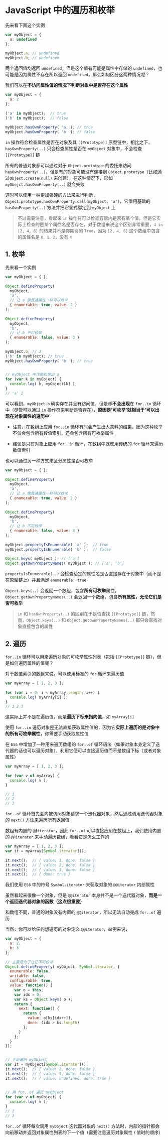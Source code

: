 # JavaScript 中的遍历和枚举

先来看下面这个实例

```js
var myObject = {  
  a: undefined 
}; 
 
myObject.a; // undefined  
myObject.b; // undefined
```

两个返回值均返回 `undefined`，但是这个值有可能是属性中存储的 `undefined`，也可能是因为属性不存在所以返回 `undefined`，那么如何区分这两种情况呢？

我们可以在**不访问属性值的情况下判断对象中是否存在这个属性**

```js
var myObject = {  
  a: 2 
}; 
 
('a' in myObject);  // true 
('b' in myObject);  // false  
 
myObject.hasOwnProperty( 'a' ); // true 
myObject.hasOwnProperty( 'b' ); // false
```

`in` 操作符会检查属性是否在对象及其 `[[Prototype]]` 原型链中，相比之下，`hasOwnProperty(..)` 只会检查属性是否在 `myObject` 对象中，不会检查 `[[Prototype]]` 链

所有的普通对象都可以通过对于 `Object.prototype` 的委托来访问 `hasOwnProperty(..)`，但是有的对象可能没有连接到 `Object.prototype`（比如通过`Object.create(null)` 来创建），在这种情况下，形如 `myObejct.hasOwnProperty(..)` 就会失败

这时可以使用一种更加强硬的方法来进行判断，`Object.prototype.hasOwnProperty.call(myObject, 'a')`，它借用基础的 `hasOwnProperty(..)` 方法并把它显式绑定到 `myObject` 上

> 不过需要注意，看起来 `in` 操作符可以检查容器内是否有某个值，但是它实际上检查的是某个属性名是否存在，对于数组来说这个区别非常重要，`4 in [2, 4, 6]` 的结果并不是你期待的 `True`，因为 `[2, 4, 6]` 这个数组中包含的属性名是 `0、1、2`，没有 `4`



## 1. 枚举

先来看一个实例

```js
var myObject = { }; 
 
Object.defineProperty( 
  myObject, 
  'a', 
  // 让 a 像普通属性一样可以枚举 
  { enumerable: true, value: 2 } 
); 
 
Object.defineProperty( 
  myObject, 
  'b', 
  // 让 b 不可枚举 
  { enumerable: false, value: 3 } 
); 
 
myObject.b; // 3 
('b' in myObject); // true  
myObject.hasOwnProperty( 'b' ); // true 
 

// myObject 中仅能枚举出 a
for (var k in myObject) {  
  console.log( k, myObject[k] ); 
} 
// 'a' 2
```

可以看到，`myObject.b` 确实存在并且有访问值，但是却**不会出现**在 `for..in` 循环中（尽管可以通过 `in` 操作符来判断是否存在），**原因是'可枚举'就相当于'可以出现在对象属性的遍历中'** 

* 注意，在数组上应用 `for..in` 循环有时会产生出人意料的结果，因为这种枚举不仅会包含所有数值索引，还会包含所有可枚举属性

* 建议是只在对象上应用 `for..in` 循环，在数组中就使用传统的 `for` 循环来遍历数值索引

也可以通过另一种方式来区分属性是否可枚举

```js
var myObject = { }; 
 
Object.defineProperty( 
  myObject, 
  'a', 
  // 让 a 像普通属性一样可以枚举 
  { enumerable: true, value: 2 } 
); 
 
Object.defineProperty( 
  myObject, 
  'b', 
  // 让 b 不可枚举 
  { enumerable: false, value: 3 } 
); 
 
myObject.propertyIsEnumerable( 'a' );  // true 
myObject.propertyIsEnumerable( 'b' );  // false  
 
Object.keys( myObject ); // ['a'] 
Object.getOwnPropertyNames( myObject ); // ['a', 'b']
```

`propertyIsEnumerable(..)` 会检查给定的属性名是否直接存在于对象中（而不是在原型链上）并且满足 `enumerable: true`

`Object.keys(..)` 会返回一个数组，包含**所有可枚举**属性，`Object.getOwnPropertyNames(..)` 会返回一个数组，包含**所有属性，无论它们是否可枚举**

> `in` 和 `hasOwnProperty(..)` 的区别在于是否查找 `[[Prototype]]` 链，然而，`Object.keys(..)` 和 `Object.getOwnPropertyNames(..)` 都只会查找对象直接包含的属性




## 2. 遍历

`for..in` 循环可以用来遍历对象的可枚举属性列表（包括 `[[Prototype]]` 链），但是如何遍历属性的值呢？

对于数值索引的数组来说，可以使用标准的 `for` 循环来遍历值

```js
var myArray = [ 1, 2, 3 ]; 
 
for (var i = 0; i < myArray.length; i++) {  
  console.log( myArray[i] ); 
} 
// 1 2 3
```

这实际上并不是在遍历值，而是**遍历下标来指向值**，如 `myArray[i]`

使用 `for..in` 遍历对象是无法直接获取属性值的，因为它**实际上遍历的是对象中的所有可枚举属性**，你需要手动获取属性值

在 `ES6` 中增加了一种用来遍历数组的 `for..of` 循环语法（如果对象本身定义了迭代器的话也可以遍历对象），利用它便可以直接遍历值而不是数组下标（或者对象属性）

```js
var myArray = [ 1, 2, 3 ]; 
 
for (var v of myArray) {  
  console.log( v ); 
} 

// 1  
// 2  
// 3
```

`for..of` 循环首先会向被访问对象请求一个迭代器对象，然后通过调用迭代器对象的 `next()` 方法来遍历所有返回值

数组有内置的 `@@iterator`，因此 `for..of` 可以直接应用在数组上，我们使用内置的 `@@iterator` 来手动遍历数组，看看它是怎么工作的

```js
var myArray = [ 1, 2, 3 ]; 
var it = myArray[Symbol.iterator](); 
 
it.next();  // { value: 1, done: false }  
it.next();  // { value: 2, done: false }  
it.next();  // { value: 3, done: false }  
it.next();  // { done: true }
```

我们使用 `ES6` 中的符号 `Symbol.iterator` 来获取对象的 `@@iterator` 内部属性

虽然看起来很像一个对象，但是 `@@iterator` 本身并不是一个迭代器对象，**而是一个返回迭代器对象的函数（这点很重要）**

和数组不同，普通的对象没有内置的 `@@iterator`，所以无法自动完成 `for..of` 遍历

当然，你可以给任何想遍历的对象定义 `@@iterator`，举例来说，

```js
var myObject = {  
  a: 2, 
  b: 3  
}; 
 
// 主要是为了让它不可枚举
Object.defineProperty( myObject, Symbol.iterator, {  
  enumerable: false, 
  writable: false, 
  configurable: true, 
  value: function() {  
    var o = this; 
    var idx = 0; 
    var ks = Object.keys( o );  
    return { 
      next: function() { 
        return { 
          value: o[ks[idx++]],  
          done: (idx > ks.length) 
        };  
      } 
    };  
  } 
}); 

 
// 手动遍历 myObject 
var it = myObject[Symbol.iterator]();  
it.next();  // { value: 2, done: false }  
it.next();  // { value: 3, done: false }  
it.next();  // { value: undefined, done: true } 
 
 
// 用 for..of 遍历 myObject 
for (var v of myObject) {  
  console.log( v ); 
} 
// 2  
// 3
```

`for..of` 循环每次调用 `myObject` 迭代器对象的 `next()` 方法时，内部的指针都会向前移动并返回对象属性列表的下一个值（需要注意遍历对象属性 / 值时的顺序）

